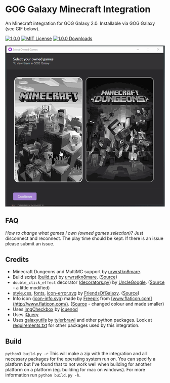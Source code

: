 # GOG Galaxy Minecraft Integration

An Minecraft integration for GOG Galaxy 2.0. Installable via GOG Galaxy (see GIF below).

[![1.0.0](https://img.shields.io/badge/version-1.0.0-blue)](https://GitHub.com/urwrstkn8mare/galaxy-riot-integration/releases/)
[![MIT License](https://img.shields.io/github/license/TouwaStar/Galaxy_Plugin_Minecraft)](https://github.com/urwrstkn8mare/TouwaStar/Galaxy_Plugin_Minecraft/fog_release/LICENSE)
[![1.0.0 Downloads](https://img.shields.io/github/downloads/FriendsOfGalaxy/galaxy-integration-minecraft/1.0.0/total.svg)](https://github.com/FriendsOfGalaxy/galaxy-integration-minecraft/releases)

![example](example.gif)

## FAQ

_How to change what games I own (owned games selection)?_ Just disconnect and reconnect. The play time should be kept. If there is an issue please submit an issue.

## Credits

- Minecraft Dungeons and MultiMC support by [urwrstkn8mare](https://github.com/urwrstkn8mare).
- Build script ([build.py](build.py)) by [urwrstkn8mare](https://github.com/urwrstkn8mare). ([Source](https://gist.github.com/urwrstkn8mare/78d8377562d8719f3bd1f72f9c4e7516))
- `double_click_effect` decorator ([decorators.py](src/decorators.py)) by [UncleGoogle](https://github.com/UncleGoogle). ([Source](https://github.com/UncleGoogle/galaxy-integration-humblebundle/blob/b11918aefac05b904964a8d5330ee1547f11793c/src/utils/decorators.py) - a little modified)
- [style.css](src/page/css/style.css), [fonts](src/page/fonts/), [icon-error.svg](src/page/img/icon-error.svg) by [FriendsOfGalaxy](https://github.com/FriendsOfGalaxy). ([Source](https://github.com/FriendsOfGalaxy/galaxy-integration-steam/commit/ddc594dee637eabda2743370f17efbe4d1dad1bc))
- Info icon ([icon-info.svg](src/page/img/icon-info.svg)) made by [Freepik](https://www.flaticon.com/authors/freepik) from [www.flaticon.com](http://www.flaticon.com/). ([Source](https://www.flaticon.com/free-icon/information-button_1176) - changed colour and made smaller)
- Uses [imgCheckbox](https://jcuenod.github.io/imgCheckbox/) by [jcuenod](https://github.com/jcuenod)
- Uses [jQuery](https://jquery.com/)
- Uses [galaxyutils](https://pypi.org/project/galaxyutils/) by [tylerbrawl](https://github.com/tylerbrawl) and other python packages. Look at [requirements.txt](requirements.txt) for other packages used by this integration.

## Build

`python3 build.py -r` This will make a zip with the integration and all necessary packages for the operating system run on. You can specify a platform but I've found that to not work well when building for another platform on a platform (eg. building for mac on windows). For more information run `python build.py -h`.
